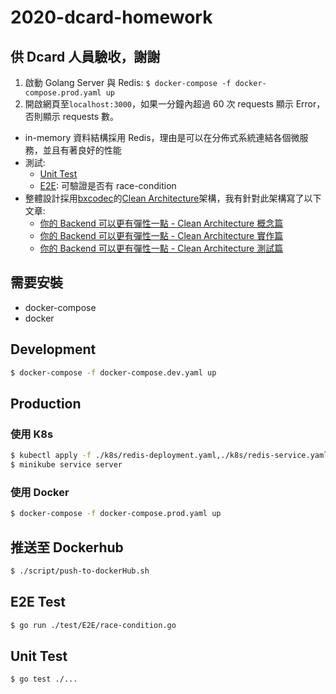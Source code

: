 # 2020-dcard-homework

## 供 Dcard 人員驗收，謝謝

1. 啟動 Golang Server 與 Redis: `$ docker-compose -f docker-compose.prod.yaml up`
2. 開啟網頁至`localhost:3000`，如果一分鐘內超過 60 次 requests 顯示 Error，否則顯示 requests 數。

- in-memory 資料結構採用 Redis，理由是可以在分佈式系統連結各個微服務，並且有著良好的性能
- 測試:
  - [Unit Test](#unit-test)
  - [E2E](#e2e-test): 可驗證是否有 race-condition
- 整體設計採用[bxcodec](https://github.com/bxcodec)的[Clean Architecture](https://github.com/bxcodec/go-clean-arch)架構，我有針對此架構寫了以下文章:
  - [你的 Backend 可以更有彈性一點 - Clean Architecture 概念篇](https://ithelp.ithome.com.tw/articles/10240228)
  - [你的 Backend 可以更有彈性一點 - Clean Architecture 實作篇](https://ithelp.ithome.com.tw/articles/10241479)
  - [你的 Backend 可以更有彈性一點 - Clean Architecture 測試篇](https://ithelp.ithome.com.tw/articles/10241698)

## 需要安裝

- docker-compose
- docker

## Development

```bash
$ docker-compose -f docker-compose.dev.yaml up
```

## Production

### 使用 K8s

```bash
$ kubectl apply -f ./k8s/redis-deployment.yaml,./k8s/redis-service.yaml,./k8s/server-deployment.yaml,./k8s/server-service.yaml
$ minikube service server
```

### 使用 Docker

```bash
$ docker-compose -f docker-compose.prod.yaml up
```

## 推送至 Dockerhub

```bash
$ ./script/push-to-dockerHub.sh
```

## E2E Test

```bash
$ go run ./test/E2E/race-condition.go
```

## Unit Test

```bash
$ go test ./...
```
